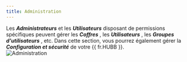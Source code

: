 ```yaml
---
title: Administration
---
```

Les ***Administrateurs*** et les ***Utilisateurs*** disposant de permissions spécifiques peuvent gérer les ***Coffres*** , les ***Utilisateurs*** , les ***Groupes d'utilisateurs*** , etc. Dans cette section, vous pourrez également gérer la ***Configuration et sécurité*** de votre {{ fr.HUBB }}.  
![Administration](https://webdevolutions.azureedge.net/docs/fr/hub/Hub4023.png) 